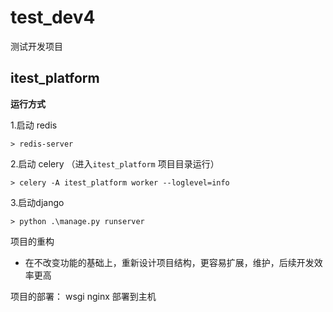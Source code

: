 # test_dev4
测试开发项目


## itest_platform

__运行方式__

1.启动 redis 

```shell script
> redis-server
```

2.启动 celery （进入`itest_platform` 项目目录运行）
```shell script
> celery -A itest_platform worker --loglevel=info
```

3.启动django

```shell script
> python .\manage.py runserver
```

项目的重构 
- 在不改变功能的基础上，重新设计项目结构，更容易扩展，维护，后续开发效率更高

项目的部署：
wsgi nginx 部署到主机 
